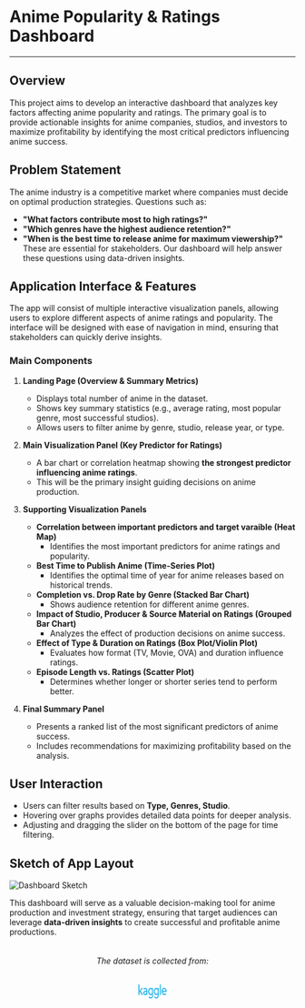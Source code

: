 # Anime Popularity & Ratings Dashboard
***
## Overview
This project aims to develop an interactive dashboard that analyzes key factors affecting anime popularity and ratings. The primary goal is to provide actionable insights for anime companies, studios, and investors to maximize profitability by identifying the most critical predictors influencing anime success.

## Problem Statement
The anime industry is a competitive market where companies must decide on optimal production strategies. Questions such as:
- **"What factors contribute most to high ratings?"** 
- **"Which genres have the highest audience retention?"** 
- **"When is the best time to release anime for maximum viewership?"** 
These are essential for stakeholders. Our dashboard will help answer these questions using data-driven insights.

## Application Interface & Features
The app will consist of multiple interactive visualization panels, allowing users to explore different aspects of anime ratings and popularity. The interface will be designed with ease of navigation in mind, ensuring that stakeholders can quickly derive insights.

### **Main Components**

1. **Landing Page (Overview & Summary Metrics)**
   - Displays total number of anime in the dataset.
   - Shows key summary statistics (e.g., average rating, most popular genre, most successful studios).
   - Allows users to filter anime by genre, studio, release year, or type.

2. **Main Visualization Panel (Key Predictor for Ratings)**
   - A bar chart or correlation heatmap showing **the strongest predictor influencing anime ratings**.
   - This will be the primary insight guiding decisions on anime production.

3. **Supporting Visualization Panels**
   - **Correlation between important predictors and target varaible (Heat Map)**
     - Identifies the most important predictors for anime ratings and popularity.
   - **Best Time to Publish Anime (Time-Series Plot)**
     - Identifies the optimal time of year for anime releases based on historical trends.
   - **Completion vs. Drop Rate by Genre (Stacked Bar Chart)**
     - Shows audience retention for different anime genres.
   - **Impact of Studio, Producer & Source Material on Ratings (Grouped Bar Chart)**
     - Analyzes the effect of production decisions on anime success.
   - **Effect of Type & Duration on Ratings (Box Plot/Violin Plot)**
     - Evaluates how format (TV, Movie, OVA) and duration influence ratings.
   - **Episode Length vs. Ratings (Scatter Plot)**
     - Determines whether longer or shorter series tend to perform better.

4. **Final Summary Panel**
   - Presents a ranked list of the most significant predictors of anime success.
   - Includes recommendations for maximizing profitability based on the analysis.

## User Interaction
- Users can filter results based on **Type, Genres, Studio**.
- Hovering over graphs provides detailed data points for deeper analysis.
- Adjusting and dragging the slider on the bottom of the page for time filtering.

## Sketch of App Layout
![Dashboard Sketch](link_to_sketch_image)

This dashboard will serve as a valuable decision-making tool for anime production and investment strategy, ensuring that target audiences can leverage **data-driven insights** to create successful and profitable anime productions.


<div style="display: flex; flex-direction: column; align-items: center;">
  <h6>The dataset is collected from:</h6>
  <a href="https://www.kaggle.com/datasets/dbdmobile/myanimelist-dataset" target="_blank">
  <img src="./Kaggle.png" alt="kaggle site logo" width="50" height="25">
  </a>
</div>
